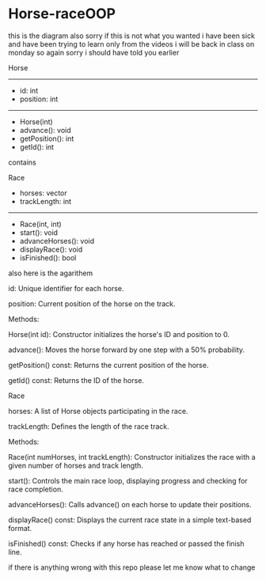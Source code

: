 # Horse-raceOOP

this is the diagram
also sorry if this is not what you wanted i have been sick and have been trying to learn only from the videos i will be back in class on monday so again sorry i should have told you earlier 

Horse
_____________________
- id: int        
- position: int
______________________
- Horse(int)
- advance(): void
- getPosition(): int
- getId(): int

contains

Race
- horses: vector<Horse>
- trackLength: int
___________________________
- Race(int, int)
- start(): void
- advanceHorses(): void
- displayRace(): void
- isFinished(): bool

also here is the agarithem

id: Unique identifier for each horse.

position: Current position of the horse on the track.

Methods:

Horse(int id): Constructor initializes the horse's ID and position to 0.

advance(): Moves the horse forward by one step with a 50% probability.

getPosition() const: Returns the current position of the horse.

getId() const: Returns the ID of the horse.

Race

horses: A list of Horse objects participating in the race.

trackLength: Defines the length of the race track.

Methods:

Race(int numHorses, int trackLength): Constructor initializes the race with a given number of horses and track length.

start(): Controls the main race loop, displaying progress and checking for race completion.

advanceHorses(): Calls advance() on each horse to update their positions.

displayRace() const: Displays the current race state in a simple text-based format.

isFinished() const: Checks if any horse has reached or passed the finish line.


if there is anything wrong with this repo please let me know what to change
